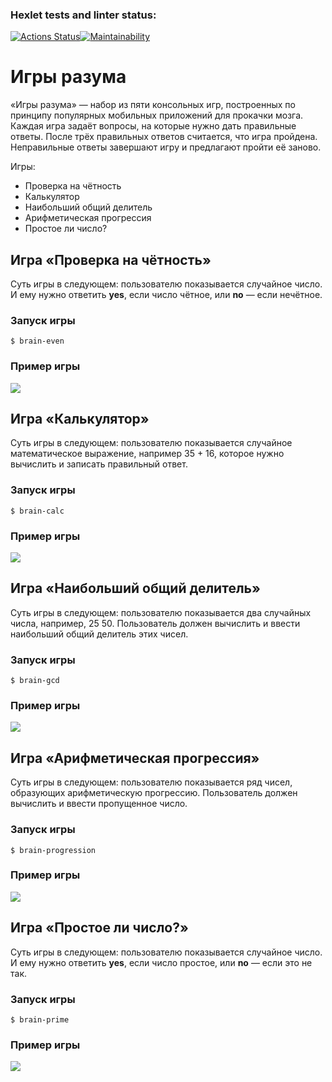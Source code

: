 ### Hexlet tests and linter status:
[![Actions Status](https://github.com/tatika9/python-project-49/workflows/hexlet-check/badge.svg)](https://github.com/tatika9/python-project-49/actions)[![Maintainability](https://api.codeclimate.com/v1/badges/9423a60658e06674c797/maintainability)](https://codeclimate.com/github/tatika9/python-project-49/maintainability)

# Игры разума
«Игры разума» — набор из пяти консольных игр, построенных по принципу популярных мобильных приложений для прокачки мозга. Каждая игра задаёт вопросы, на которые нужно дать правильные ответы. После трёх правильных ответов считается, что игра пройдена. Неправильные ответы завершают игру и предлагают пройти её заново.

Игры:
* Проверка на чётность
* Калькулятор
* Наибольший общий делитель
* Арифметическая прогрессия
* Простое ли число?

## Игра «Проверка на чётность»
Суть игры в следующем: пользователю показывается случайное число. И ему нужно ответить **yes**, если число чётное, или **no** — если нечётное.
### Запуск игры
	$ brain-even
### Пример игры
[![](https://i.imgur.com/ZMkRXyl.png)](https://asciinema.org/a/cGjRAAnppCkzuvQabo3kmrS3r)

## Игра «Калькулятор»
Суть игры в следующем: пользователю показывается случайное математическое выражение, например 35 + 16, которое нужно вычислить и записать правильный ответ.
### Запуск игры
	$ brain-calc
### Пример игры
[![](https://i.imgur.com/GM5xwYn.png)](https://asciinema.org/a/SGBbrWNX8mg5PGsWuqjtY1WE5)

## Игра «Наибольший общий делитель»
Суть игры в следующем: пользователю показывается два случайных числа, например, 25 50. Пользователь должен вычислить и ввести наибольший общий делитель этих чисел.
### Запуск игры
	$ brain-gcd
### Пример игры
[![](https://i.imgur.com/wuAAGbh.png)](https://asciinema.org/a/zTCaBTsSJEZtIlFJ9yXMUe6aj)

## Игра «Арифметическая прогрессия»
Суть игры в следующем: пользователю показывается ряд чисел, образующих арифметическую прогрессию. Пользователь должен вычислить и ввести пропущенное число.
### Запуск игры
	$ brain-progression
### Пример игры
[![](https://i.imgur.com/3xbztmQ.png)](https://asciinema.org/a/u05pqx984dLjt8VhsckCmuUTD)

## Игра «Простое ли число?»
Суть игры в следующем: пользователю показывается случайное число. И ему нужно ответить **yes**, если число простое, или **no** — если это не так.
### Запуск игры
	$ brain-prime
### Пример игры
[![](https://i.imgur.com/vTmc1QG.png)](https://asciinema.org/a/G2T24uMAa4UCSZKIjQkOoQttc)
